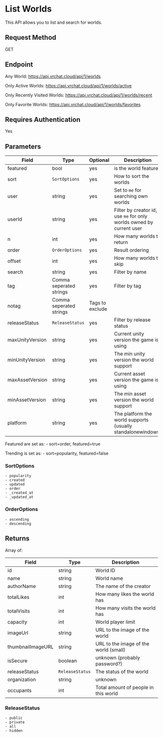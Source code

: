 # List Worlds

This API allows you to list and search for worlds.

## Request Method 
GET

## Endpoint
Any World:
    https://api.vrchat.cloud/api/1/worlds

Only Active Worlds:
    https://api.vrchat.cloud/api/1/worlds/active

Only Recently Visited Worlds:
    https://api.vrchat.cloud/api/1/worlds/recent
    
Only Favorite Worlds:
    https://api.vrchat.cloud/api/1/worlds/favorites

    
    

## Requires Authentication
Yes

## Parameters

Field | Type | Optional | Description
------|------|----------|------------
featured | bool | yes | is the world featured
sort | `SortOptions` | yes | How to sort the worlds
user | string | yes | Set to `me` for searching own worlds
userId | string | yes | Filter by creator id, use `me` for only worlds owned by current user
n | int | yes | How many worlds to return
order | `OrderOptions` | yes | Result ordering
offset | int | yes | How many worlds to skip
search | string | yes | Filter by name
tag | Comma seperated strings | yes | Filter by tag
notag | Comma seperated strings | Tags to exclude 
releaseStatus | `ReleaseStatus` | yes | Filter by release status
maxUnityVersion | string | yes | Current unity version the game is using
minUnityVersion | string | yes | The min unity version the world support
maxAssetVersion | string | yes | Current asset version the game is using
minAssetVersion | string | yes | The min asset version the world support
platform | string | yes | The platform the world supports (usually standalonewindows)

Featured are set as:
    - sort=order, featured=true

Trending is set as:
    - sort=popularity, featured=false

### SortOptions

    - popularity
    - created
    - updated
    - order
    - _created_at
    - _updated_at
    
### OrderOptions
    - ascending
    - descending

## Returns 

Array of:

Field | Type | Description
------|------|------------
id | string | World ID
name | string | World name
authorName | string | The name of the creator
totalLikes | int | How many likes the world has
totalVisits | int | How many visits the world has
capacity | int | World player limit
imageUrl | string | URL to the image of the world
thumbnailImageURL | string | URL to the image of the world (small)
isSecure | boolean | unknown (probably password?)
releaseStatus | `ReleaseStatus` | The status of the world
organization | string | unknown
occupants | int | Total amount of people in this world

### ReleaseStatus

    - public
    - private 
    - all
    - hidden

